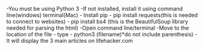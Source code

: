 -You must be using Python 3
-If not installed, install it using command line(windows) terminal(Mac)
	- Install pip
	- pip install requests(this is needed to connect to websites)
	- pip install bs4 (this is the BeautifulSoup library needed for parsing the html)
-Open command line/terminal
	-Move to the location of the file
	- type - python3 (filename)*do not include parenthesis)
-It will display the 3 main articles on lifehacker.com
